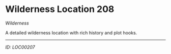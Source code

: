 # Wilderness Location 208

*Wilderness*

A detailed wilderness location with rich history and plot hooks.

---
*ID: LOC00207*